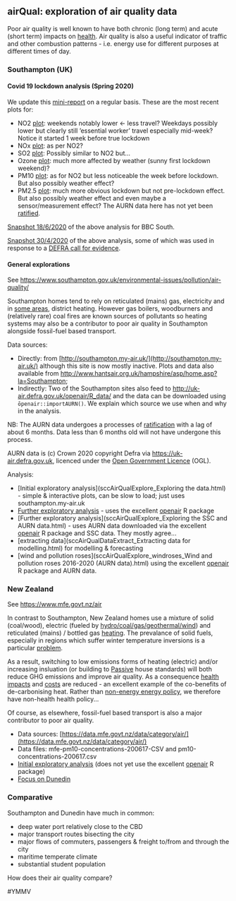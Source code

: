 ## airQual: exploration of air quality data

Poor air quality is well known to have both chronic (long term) and acute (short term) impacts on [health](http://www.erg.kcl.ac.uk/Research/home/projects/personalised-health-impacts.html). Air quality is also a useful indicator of traffic and other combustion patterns - i.e. energy use for different purposes at different times of day.

### Southampton (UK) 

#### Covid 19 lockdown analysis (Spring 2020)

We update this [mini-report](sccAirQualExplore_covidLockdown2020.html) on a regular basis. These are the most recent plots for:

 * NO2 [plot](sccAirQualExplore_covidLockdown2020.html#fig:no2recent): weekends notably lower <- less travel? Weekdays possibly lower but clearly still ’essential worker’ travel especially mid-week? Notice it started 1 week before true lockdown
 * NOx [plot](sccAirQualExplore_covidLockdown2020.html#fig:noxrecent): as per NO2?
 * SO2 [plot](sccAirQualExplore_covidLockdown2020.html#fig:so2recent): Possibly similar to NO2 but...
 * Ozone [plot](sccAirQualExplore_covidLockdown2020.html#fig:03recent): much more affected by weather (sunny first lockdown weekend)?
 * PM10 [plot](sccAirQualExplore_covidLockdown2020.html#fig:pm10recent): as for NO2 but less noticeable the week before lockdown. But also possibly weather effect?
 * PM2.5 [plot](sccAirQualExplore_covidLockdown2020.html#fig:pm25recent): much more obvious lockdown but not pre-lockdown effect. But also possibly weather effect and even maybe a sensor/measurement effect? The AURN data here has not yet been [ratified](https://uk-air.defra.gov.uk/assets/documents/Data_Validation_and_Ratification_Process_Apr_2017.pdf).

[Snapshot 18/6/2020](sccAirQualExplore_covidLockdown2020ForBBCsnaphot.html) of the above analysis for BBC South.

[Snapshot 30/4/2020](sccAirQualExplore_covidLockdown2020_DEFRA_30_04_2020.html) of the above analysis, some of which was used in response to a [DEFRA call for evidence](https://uk-air.defra.gov.uk/news?view=259).

#### General explorations

See https://www.southampton.gov.uk/environmental-issues/pollution/air-quality/

Southampton homes tend to rely on reticulated (mains) gas, electricity and in [some areas](https://datashine.org.uk/#table=QS415EW&col=QS415EW0007&ramp=YlOrRd&layers=BTTT&zoom=12&lon=-1.4252&lat=50.9258), district heating. However gas boilers, woodburners and (relatively rare) coal fires are known sources of pollutants so heating systems may also be a contributor to poor air quality in Southampton alongside fossil-fuel based transport.

Data sources: 
 
 * Directly: from [http://southampton.my-air.uk/](http://southampton.my-air.uk/) although this site is now mostly inactive. Plots and data also available from http://www.hantsair.org.uk/hampshire/asp/home.asp?la=Southampton;
 * Indirectly: Two of the Southampton sites also feed to http://uk-air.defra.gov.uk/openair/R_data/ and the data can be downloaded using `ōpenair::importAURN()`. We explain which source we use when and why in the analysis.
 
 
NB: The AURN data undergoes a processes of  [ratification](https://uk-air.defra.gov.uk/assets/documents/Data_Validation_and_Ratification_Process_Apr_2017.pdf) with a lag of about 6 months. Data less than 6 months old will not have undergone this process.

AURN data is (c) Crown 2020 copyright Defra via https://uk-air.defra.gov.uk, licenced under the [Open Government Licence](http://www.nationalarchives.gov.uk/doc/open-government-licence/version/2/) (OGL).

 Analysis:
 
 * [Initial exploratory analysis](sccAirQualExplore_Exploring the data.html) - simple & interactive plots, can be slow to load; just uses southampton.my-air.uk
 * [Further exploratory analysis](sccAirQualExploreAURN.html) - uses the excellent [openair](http://davidcarslaw.github.io/openair/) R package
 * [Further exploratory analysis](sccAirQualExplore_Exploring the SSC and AURN data.html) - uses AURN data downloaded via the excellent [openair](http://davidcarslaw.github.io/openair/) R package and SSC data. They mostly agree...
 * [extracting data](sccAirQualDataExtract_Extracting data for modelling.html) for modelling & forecasting
 * [wind and pollution roses](sccAirQualExplore_windroses_Wind and pollution roses 2016-2020 (AURN data).html) using the excellent [openair](http://davidcarslaw.github.io/openair/) R package and AURN data.
 
### New Zealand

See https://www.mfe.govt.nz/air

In contrast to Southampton, New Zealand homes use a mixture of solid (coal/wood), electric (fueled by [hydro/coal/gas/geothermal/wind](https://cfsotago.github.io/gridCarbon)) and reticulated (mains) / bottled gas [heating](https://www.branz.co.nz/cms_display.php?st=1&pg=20015&sn=378&forced_id=yes). The prevalance of solid fuels, especially in regions which suffer winter temperature inversions is a particular [problem](https://www.niwa.co.nz/news/students-scientists-citizens-study-arrowtowns-ailing-air).

As a result, switching to low emissions forms of heating (electric) and/or increasing insluation (or building to [Passive](https://passivehouse.nz/) house standards) will both reduce GHG emissions and improve air quality. As a consequence [health impacts](https://www.bmj.com/content/334/7591/460.short) and [costs](https://jech.bmj.com/content/63/4/271.short) are reduced - an excellent example of the co-benefits of de-carbonising heat. Rather than [non-energy energy policy](http://www.ukerc.ac.uk/publications/impact-of-non-energy-policies-on-energy-systems.html), we therefore have non-health health policy...

Of course, as elsewhere, fossil-fuel based transport is also a major contributor to poor air quality.

 * Data sources: [https://data.mfe.govt.nz/data/category/air/](https://data.mfe.govt.nz/data/category/air/)
 * Data files: mfe-pm10-concentrations-200617-CSV and pm10-concentrations-200617.csv
 * [Initial exploratory analysis](nzAirQualExplore.html) (does not yet use the excellent [openair](http://davidcarslaw.github.io/openair/) R package)
 * [Focus on Dunedin](???)

  
### Comparative

Southampton and Dunedin have much in common:

 * deep water port relatively close to the CBD
 * major transport routes bisecting the city
 * major flows of commuters, passengers & freight to/from and through the city
 * maritime temperate climate
 * substantial student population
 
How does their air quality compare?

 #YMMV
